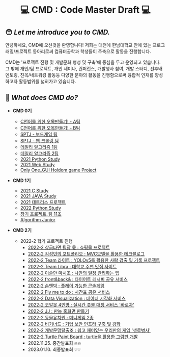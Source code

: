 <div align ="center">
    <h1>💻 CMD : Code Master Draft 💻</h1>
</div>

## 😯 *Let me introduce you to CMD.*
안녕하세요, CMD에 오신것을 환영합니다!
저희는 대전에 한남대학교 안에 있는 프로그래밍/프로젝트 동아리로써 컴퓨터공학과 학생들이 주축으로 활동을 진행합니다.
  
CMD는 '프로젝트 진행 및 개발문화 형성 및 구축'에 중심을 두고 운영되고 있습니다.  
그 밖에 개인/팀 프로젝트, 개인 세미나, 컨퍼런스, 개발행사 참여, 개발 스터디, 선후배 멘토링, 친목/네트워킹 활동등 다양한 분야의 활동을 진행함으로써 융합적 인재를 양성하고자 활동범위를 넓혀가고 있습니다. 

## 😤 *What does CMD do?*
- **CMD 0기**
    - [C언어를 위한 오목만들기! - A팀](https://github.com/Team-CMD/StarterSeason_Winter_Team_A)
    - [C언어를 위한 오목만들기! - B팀](https://github.com/Team-CMD/StarterSeason_Winter_Team_B)
    - [SPTJ - 보드게임 팀](https://github.com/Team-CMD/SPTJ_BoardGame)
    - [SPTJ - 웹 크롤링 팀](https://github.com/Team-CMD/SPTJ_Web-Crawling)
    - [데일리 알고리즘 1팀](https://github.com/Team-CMD/Daily_Algorithm-Study)
    - [데일리 알고리즘 2팀](https://github.com/Team-CMD/Daily_Algorithm-Study2)
    - [2021 Python Study](https://github.com/Team-CMD/2021-CMD-Python_Language)
    - [2021 Web Study](https://github.com/Team-CMD/Web_Study)
    - [Only One_GUI Holdom game Project](https://github.com/Team-CMD/Only-One)  
    
- **CMD 1기**
    - [2021 C Study](https://github.com/Team-CMD/2021-CMD-C_Language)
    - [2021 JAVA Study](https://github.com/Team-CMD/JAVA_STUDY)
    - [2021 테트리스 프로젝트](https://github.com/Team-CMD/2021_TETRIS)
    - [2022 Python Study](https://github.com/Team-CMD/2022-python-study) 
    - [장기 프로젝트_팀 11조](https://github.com/Team-CMD/Project-team11)
    - [Algorithm Junior](https://github.com/Team-CMD/algorithm-junior)  
    
- **CMD 2기**  
    - 2022-2 학기 프로젝트 진행
        - [2022-2 상금타면 팀장 몫 : 쇼핑몰 프로젝트](https://github.com/Team-CMD/Leader-have-money)
        - [2022-2 김성민의 포트폴리오 : MVC모델을 활용한 테크블로그](https://github.com/Team-CMD/Sungmins-Portfolio)  
        - [2022-2 Team 라이트 : YOLOv5를 활용한 사람 검출 및 기록 프로젝트](https://github.com/Team-CMD/Team-Light)  
        - [2022-2 Team Libra : 대학교 주변 맛집 사이트](https://github.com/Team-CMD/Team-Libra)
        - [2022-2 이슬만 마시조 : 나만의 일정 관리하는 앱](https://github.com/Team-CMD/Only-drink-the-dew)
        - [2022-2 front&back& : 다이어트 레시피 공유 서비스](https://github.com/Team-CMD/Living-Food)
        - [2022-2 손앤박 : 플레이 가능한 콘솔게임](https://github.com/Team-CMD/Let-s-Packman)
        - [2022-2 Fly me to do : 시간표 공유 서비스](https://github.com/Team-CMD/Fly-me-to-do)
        - [2022-2 Data Visualization : 데이터 시각화 서비스](https://github.com/Team-CMD/Data_Visualization)
        - [2022-2 코알못 4인방 : 실시간 풋볼 매칭 서비스 '바로차'](https://github.com/Team-CMD/NowKick)
        - [2022-2 JJ : 만능 홈화면 만들기](https://github.com/Team-CMD/Awesome-Home)
        - [2022-2 동물유치원 : 미니게임 2종](https://github.com/Team-CMD/Zoo-Kindergarden)
        - [2022-2 비기너드 : 기업 보안 인프라 구축 및 강화](https://github.com/Team-CMD/strong-secure-infra)
        - [2022-2 개발문맹탈출조 : 쉽고 재미있는 우리만의 게임 '생로병사'](https://github.com/Team-CMD/Awesome_longlife)
        - [2022-2 Turtle Paint Board : turtle을 활용한 그림판 개발](https://github.com/Team-CMD/Turtle-paint-board)
        - 2022.11.25. 중간발표회 🔥🔥
        - 2023.01.10. 최종발표회 💡💡
